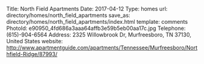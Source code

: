 Title:          North Field Apartments
Date:           2017-04-12
Type:           homes
url:            directory/homes/north_field_apartments
save_as:        directory/homes/north_field_apartments/index.html
template:       comments
PhotoId:        e90950_4fd686a3aaa64affb3e59b5eb00aa17c.jpg
Telephone:      (615)-904-6564
Address:        2325 Willowbrook Dr, Murfreesboro, TN 37130, United States
website:        http://www.apartmentguide.com/apartments/Tennessee/Murfreesboro/Northfield-Ridge/87993/


